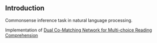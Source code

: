 ## Introduction
Commonsense inference task in natural language processing.

Implementation of [Dual Co-Matching Network for Multi-choice Reading Comprehension](https://arxiv.org/abs/1901.09381v2)
